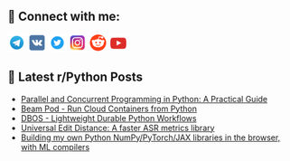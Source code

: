 ## 🔎 Connect with me:
[<img src="https://github.com/bullbesh/bullbesh/blob/main/images/Telegram.png" width="32" height="32" />](https://t.me/bullbesh)
[<img src="https://github.com/bullbesh/bullbesh/blob/main/images/VK.png" width="32" height="32" />](https://vk.com/bullbesh)
[<img src="https://github.com/bullbesh/bullbesh/blob/main/images/Twitter.png" width="32" height="32" />](https://twitter.com/bullbesh1)
[<img src="https://github.com/bullbesh/bullbesh/blob/main/images/Instagram.png" width="32" height="32" />](https://www.instagram.com/bullbesh)
[<img src="https://github.com/bullbesh/bullbesh/blob/main/images/Reddit.png" width="32" height="32" />](https://www.reddit.com/user/bullbesh)
[<img src="https://github.com/bullbesh/bullbesh/blob/main/images/YouTube.png" width="32" height="32" />](https://www.youtube.com/channel/UCtfjRs6uzgq5mfm8S06WTcg)

## 📕 Latest r/Python Posts
<!-- BLOG-POST-LIST:START -->
- [Parallel and Concurrent Programming in Python: A Practical Guide](https://www.reddit.com/r/Python/comments/1kmlvoe/parallel_and_concurrent_programming_in_python_a/)
- [Beam Pod - Run Cloud Containers from Python](https://www.reddit.com/r/Python/comments/1kmlmvo/beam_pod_run_cloud_containers_from_python/)
- [DBOS - Lightweight Durable Python Workflows](https://www.reddit.com/r/Python/comments/1kml2h9/dbos_lightweight_durable_python_workflows/)
- [Universal Edit Distance: A faster ASR metrics library](https://www.reddit.com/r/Python/comments/1kmki6z/universal_edit_distance_a_faster_asr_metrics/)
- [Building my own Python NumPy/PyTorch/JAX libraries in the browser, with ML compilers](https://www.reddit.com/r/Python/comments/1kmhk41/building_my_own_python_numpypytorchjax_libraries/)
<!-- BLOG-POST-LIST:END -->
